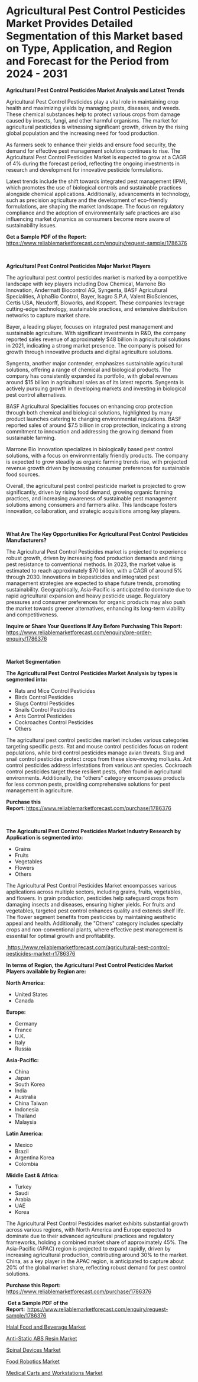 <p><h1>Agricultural Pest Control Pesticides Market Provides Detailed Segmentation of this Market based on Type, Application, and Region and Forecast for the Period from 2024 - 2031</h1></p><p><strong>Agricultural Pest Control Pesticides Market Analysis and Latest Trends</strong></p>
<p><p>Agricultural Pest Control Pesticides play a vital role in maintaining crop health and maximizing yields by managing pests, diseases, and weeds. These chemical substances help to protect various crops from damage caused by insects, fungi, and other harmful organisms. The market for agricultural pesticides is witnessing significant growth, driven by the rising global population and the increasing need for food production. </p><p>As farmers seek to enhance their yields and ensure food security, the demand for effective pest management solutions continues to rise. The Agricultural Pest Control Pesticides Market is expected to grow at a CAGR of 4% during the forecast period, reflecting the ongoing investments in research and development for innovative pesticide formulations. </p><p>Latest trends include the shift towards integrated pest management (IPM), which promotes the use of biological controls and sustainable practices alongside chemical applications. Additionally, advancements in technology, such as precision agriculture and the development of eco-friendly formulations, are shaping the market landscape. The focus on regulatory compliance and the adoption of environmentally safe practices are also influencing market dynamics as consumers become more aware of sustainability issues.</p></p>
<p><strong>Get a Sample PDF of the Report:&nbsp;</strong> <a href="https://www.reliablemarketforecast.com/enquiry/request-sample/1786376?utm_campaign=1130&utm_medium=2&utm_source=Github&utm_content=ia&utm_term=19122024&utm_id=agricultural-pest-control-pesticides">https://www.reliablemarketforecast.com/enquiry/request-sample/1786376</a></p>
<p>&nbsp;</p>
<p><strong>Agricultural Pest Control Pesticides Major Market Players</strong></p>
<p><p>The agricultural pest control pesticides market is marked by a competitive landscape with key players including Dow Chemical, Marrone Bio Innovation, Andermatt Biocontrol AG, Syngenta, BASF Agricultural Specialities, AlphaBio Control, Bayer, Isagro S.P.A, Valent BioSciences, Certis USA, Neudorff, Bioworks, and Koppert. These companies leverage cutting-edge technology, sustainable practices, and extensive distribution networks to capture market share.</p><p>Bayer, a leading player, focuses on integrated pest management and sustainable agriculture. With significant investments in R&D, the company reported sales revenue of approximately $48 billion in agricultural solutions in 2021, indicating a strong market presence. The company is poised for growth through innovative products and digital agriculture solutions.</p><p>Syngenta, another major contender, emphasizes sustainable agricultural solutions, offering a range of chemical and biological products. The company has consistently expanded its portfolio, with global revenues around $15 billion in agricultural sales as of its latest reports. Syngenta is actively pursuing growth in developing markets and investing in biological pest control alternatives.</p><p>BASF Agricultural Specialities focuses on enhancing crop protection through both chemical and biological solutions, highlighted by many product launches catering to changing environmental regulations. BASF reported sales of around $7.5 billion in crop protection, indicating a strong commitment to innovation and addressing the growing demand from sustainable farming.</p><p>Marrone Bio Innovation specializes in biologically based pest control solutions, with a focus on environmentally friendly products. The company is expected to grow steadily as organic farming trends rise, with projected revenue growth driven by increasing consumer preferences for sustainable food sources.</p><p>Overall, the agricultural pest control pesticide market is projected to grow significantly, driven by rising food demand, growing organic farming practices, and increasing awareness of sustainable pest management solutions among consumers and farmers alike. This landscape fosters innovation, collaboration, and strategic acquisitions among key players.</p></p>
<p>&nbsp;</p>
<p><strong>What Are The Key Opportunities For Agricultural Pest Control Pesticides Manufacturers?</strong></p>
<p><p>The Agricultural Pest Control Pesticides market is projected to experience robust growth, driven by increasing food production demands and rising pest resistance to conventional methods. In 2023, the market value is estimated to reach approximately $70 billion, with a CAGR of around 5% through 2030. Innovations in biopesticides and integrated pest management strategies are expected to shape future trends, promoting sustainability. Geographically, Asia-Pacific is anticipated to dominate due to rapid agricultural expansion and heavy pesticide usage. Regulatory pressures and consumer preferences for organic products may also push the market towards greener alternatives, enhancing its long-term viability and competitiveness.</p></p>
<p><strong>Inquire or Share Your Questions If Any Before Purchasing This Report:</strong> <a href="https://www.reliablemarketforecast.com/enquiry/pre-order-enquiry/1786376?utm_campaign=1130&utm_medium=2&utm_source=Github&utm_content=ia&utm_term=19122024&utm_id=agricultural-pest-control-pesticides">https://www.reliablemarketforecast.com/enquiry/pre-order-enquiry/1786376</a></p>
<p>&nbsp;</p>
<p><strong>Market Segmentation</strong></p>
<p><strong>The Agricultural Pest Control Pesticides Market Analysis by types is segmented into:</strong></p>
<p><ul><li>Rats and Mice Control Pesticides</li><li>Birds Control Pesticides</li><li>Slugs Control Pesticides</li><li>Snails Control Pesticides</li><li>Ants Control Pesticides</li><li>Cockroaches Control Pesticides</li><li>Others</li></ul></p>
<p><p>The agricultural pest control pesticides market includes various categories targeting specific pests. Rat and mouse control pesticides focus on rodent populations, while bird control pesticides manage avian threats. Slug and snail control pesticides protect crops from these slow-moving mollusks. Ant control pesticides address infestations from various ant species. Cockroach control pesticides target these resilient pests, often found in agricultural environments. Additionally, the "others" category encompasses products for less common pests, providing comprehensive solutions for pest management in agriculture.</p></p>
<p><strong>Purchase this Report:&nbsp;</strong><a href="https://www.reliablemarketforecast.com/purchase/1786376?utm_campaign=1130&utm_medium=2&utm_source=Github&utm_content=ia&utm_term=19122024&utm_id=agricultural-pest-control-pesticides">https://www.reliablemarketforecast.com/purchase/1786376</a></p>
<p>&nbsp;</p>
<p><strong>The Agricultural Pest Control Pesticides Market Industry Research by Application is segmented into:</strong></p>
<p><ul><li>Grains</li><li>Fruits</li><li>Vegetables</li><li>Flowers</li><li>Others</li></ul></p>
<p><p>The Agricultural Pest Control Pesticides Market encompasses various applications across multiple sectors, including grains, fruits, vegetables, and flowers. In grain production, pesticides help safeguard crops from damaging insects and diseases, ensuring higher yields. For fruits and vegetables, targeted pest control enhances quality and extends shelf life. The flower segment benefits from pesticides by maintaining aesthetic appeal and health. Additionally, the "Others" category includes specialty crops and non-conventional plants, where effective pest management is essential for optimal growth and profitability.</p></p>
<p><a href="https://www.reliablemarketforecast.com/agricultural-pest-control-pesticides-market-r1786376?utm_campaign=1130&utm_medium=2&utm_source=Github&utm_content=ia&utm_term=19122024&utm_id=agricultural-pest-control-pesticides">&nbsp;https://www.reliablemarketforecast.com/agricultural-pest-control-pesticides-market-r1786376</a></p>
<p><strong>In terms of Region, the Agricultural Pest Control Pesticides Market Players available by Region are:</strong></p>
<p>
    <p> <strong> North America: </strong>
        <ul>
            <li>United States</li>
            <li>Canada</li>
        </ul>
        </p> 
    <p> <strong> Europe: </strong>
        <ul>
            <li>Germany</li>
            <li>France</li>
            <li>U.K.</li>
            <li>Italy</li>
            <li>Russia</li>
        </ul>
        </p> 
    <p> <strong> Asia-Pacific: </strong>
        <ul>
            <li>China</li>
            <li>Japan</li>
            <li>South Korea</li>
            <li>India</li>
            <li>Australia</li>
            <li>China Taiwan</li>
            <li>Indonesia</li>
            <li>Thailand</li>
            <li>Malaysia</li>
        </ul>
        </p> 
    <p> <strong> Latin America: </strong>
        <ul>
            <li>Mexico</li>
            <li>Brazil</li>
            <li>Argentina Korea</li>
            <li>Colombia</li>
        </ul>
        </p> 
    <p> <strong> Middle East & Africa: </strong>
        <ul>
            <li>Turkey</li>
            <li>Saudi</li>
            <li>Arabia</li>
            <li>UAE</li>
            <li>Korea</li>
        </ul>
    </p>
    </p>
<p><p>The Agricultural Pest Control Pesticides market exhibits substantial growth across various regions, with North America and Europe expected to dominate due to their advanced agricultural practices and regulatory frameworks, holding a combined market share of approximately 45%. The Asia-Pacific (APAC) region is projected to expand rapidly, driven by increasing agricultural production, contributing around 30% to the market. China, as a key player in the APAC region, is anticipated to capture about 20% of the global market share, reflecting robust demand for pest control solutions.</p></p>
<p><strong>Purchase this Report: </strong><a href="https://www.reliablemarketforecast.com/purchase/1786376?utm_campaign=1130&utm_medium=2&utm_source=Github&utm_content=ia&utm_term=19122024&utm_id=agricultural-pest-control-pesticides">https://www.reliablemarketforecast.com/purchase/1786376</a></p>
<p>&nbsp;<strong>Get a Sample PDF of the Report:&nbsp;&nbsp;</strong><a href="https://www.reliablemarketforecast.com/enquiry/request-sample/1786376?utm_campaign=1130&utm_medium=2&utm_source=Github&utm_content=ia&utm_term=19122024&utm_id=agricultural-pest-control-pesticides">https://www.reliablemarketforecast.com/enquiry/request-sample/1786376</a></p>
<p><strong></strong></p>
<p><p><a href="https://www.linkedin.com/pulse/future-halal-food-beverage-market-structural-insights-cagr-oxcde?utm_campaign=1130&utm_medium=2&utm_source=Github&utm_content=ia&utm_term=19122024&utm_id=agricultural-pest-control-pesticides">Halal Food and Beverage Market</a></p><p><a href="https://github.com/RickHolmes3/Market-Research-Report-List-7/blob/main/anti-static-abs-resin-market.md?utm_campaign=1130&utm_medium=2&utm_source=Github&utm_content=ia&utm_term=19122024&utm_id=agricultural-pest-control-pesticides">Anti-Static ABS Resin Market</a></p><p><a href="https://www.linkedin.com/pulse/global-spinal-devices-market-outlook-growth-trends-cagr-4r8rf?utm_campaign=1130&utm_medium=2&utm_source=Github&utm_content=ia&utm_term=19122024&utm_id=agricultural-pest-control-pesticides">Spinal Devices Market</a></p><p><a href="https://www.linkedin.com/pulse/market-dynamics-food-robotics-139-growth-from-2024-2031-6w6qf?utm_campaign=1130&utm_medium=2&utm_source=Github&utm_content=ia&utm_term=19122024&utm_id=agricultural-pest-control-pesticides">Food Robotics Market</a></p><p><a href="https://www.linkedin.com/pulse/medical-carts-workstations-market-size-segmentation-trends-hz7kf?utm_campaign=1130&utm_medium=2&utm_source=Github&utm_content=ia&utm_term=19122024&utm_id=agricultural-pest-control-pesticides">Medical Carts and Workstations Market</a></p></p>